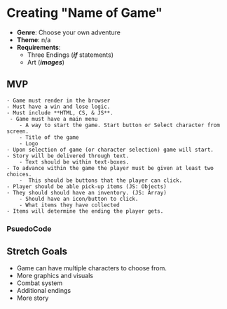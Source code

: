 # Creating "Name of Game"

- **Genre**: Choose your own adventure
- **Theme**: n/a
- **Requirements**:
  - Three Endings (**_if_** statements)
  - Art (**_images_**)

## MVP

    - Game must render in the browser
    - Must have a win and lose logic.
    - Must include **HTML, CS, & JS**.
     - Game must have a main menu
        - A way to start the game. Start button or Select character from screen.
        - Title of the game
        - Logo
    - Upon selection of game (or character selection) game will start.
    - Story will be delivered through text.
        - Text should be within text-boxes.
    - To advance within the game the player must be given at least two choices.
        -  This should be buttons that the player can click.
    - Player should be able pick-up items (JS: Objects)
    - They should should have an inventory. (JS: Array)
        - Should have an icon/button to click.
        - What items they have collected
    - Items will determine the ending the player gets.

### PsuedoCode

## Stretch Goals

- Game can have multiple characters to choose from.
- More graphics and visuals
- Combat system
- Additional endings
- More story
